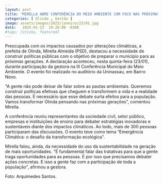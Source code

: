```yaml
---
layout: post
title: "MIRELLA ABRE CONFERÊNCIA DO MEIO AMBIENTE COM FOCO NAS PRÓXIMAS GERAÇÕES"
categories: [ Olinda , Gestão ]
image: assets/images/2025/janeiro/23/01.jpg
date:   2025-01-23  19:20:00 -0300
#tags: [sticky, featured]
---
```

Preocupada com os impactos causados por alterações climáticas, a prefeita de Olinda, Mirella Almeida (PSD), destacou a necessidade de construir políticas públicas com o objetivo de preparar o município para as próximas gerações. A declaração aconteceu, nesta quinta-feira (23/01), durante participação da gestora na III Conferência Municipal do Meio Ambiente. O evento foi realizado no auditório da Uninassau, em Bairro Novo. 

"A gente não pode deixar de falar sobre as pautas ambientais. Queremos construir políticas efetivas que cheguem e transformem a vida e a realidade das pessoas. É necessário que esse debate surta efeitos para a população. Vamos transformar Olinda pensando nas próximas gerações", comentou Mirella. 

A conferência reuniu representantes da sociedade civil, setor público, empresas e instituições de ensino para debater estratégias inovadoras e sustentáveis diante dos impactos climáticos. Ao todo, mais de 300 pessoas participaram das discussões. O evento teve como tema “Emergência Climática: o desafio da transformação ecológica".

Mirella falou, ainda, da necessidade do uso da sustentabilidade na geração de mais oportunidades. "É fundamental falar das tratativas para que a gente traga oportunidades para as pessoas.  É por isso que precisamos debater ações concretas. E isso a gente faz com a participação de toda a população", afirmou a gestora.

Foto: Arquimedes Santos.